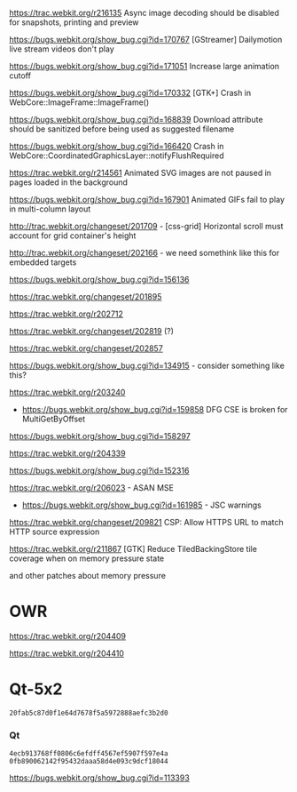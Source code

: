  https://trac.webkit.org/r216135  Async image decoding should be disabled for snapshots, printing and preview

https://bugs.webkit.org/show_bug.cgi?id=170767  [GStreamer] Dailymotion live stream videos don't play

https://bugs.webkit.org/show_bug.cgi?id=171051 Increase large animation cutoff

​https://bugs.webkit.org/show_bug.cgi?id=170332 [GTK+] Crash in WebCore::ImageFrame::ImageFrame()

https://bugs.webkit.org/show_bug.cgi?id=168839 Download attribute should be sanitized before being used as suggested filename

https://bugs.webkit.org/show_bug.cgi?id=166420  Crash in WebCore::CoordinatedGraphicsLayer::notifyFlushRequired

https://trac.webkit.org/r214561  Animated SVG images are not paused in pages loaded in the background

https://bugs.webkit.org/show_bug.cgi?id=167901 Animated GIFs fail to play in multi-column layout 

http://trac.webkit.org/changeset/201709 - [css-grid] Horizontal scroll must account for grid container's height

http://trac.webkit.org/changeset/202166 - we need somethink like this for embedded targets


https://bugs.webkit.org/show_bug.cgi?id=156136

https://trac.webkit.org/changeset/201895

https://trac.webkit.org/r202712

https://trac.webkit.org/changeset/202819 (?)

https://trac.webkit.org/changeset/202857

https://bugs.webkit.org/show_bug.cgi?id=134915 - consider something like this?

https://trac.webkit.org/r203240 

+ https://bugs.webkit.org/show_bug.cgi?id=159858 DFG CSE is broken for MultiGetByOffset

https://bugs.webkit.org/show_bug.cgi?id=158297

https://trac.webkit.org/r204339 

https://bugs.webkit.org/show_bug.cgi?id=152316

https://trac.webkit.org/r206023  - ASAN MSE

+ https://bugs.webkit.org/show_bug.cgi?id=161985 - JSC warnings

https://trac.webkit.org/changeset/209821  CSP: Allow HTTPS URL to match HTTP source expression

 https://trac.webkit.org/r211867 [GTK] Reduce TiledBackingStore tile coverage when on memory pressure state

and other patches about memory pressure


# OWR

https://trac.webkit.org/r204409

https://trac.webkit.org/r204410 

# Qt-5x2

```
20fab5c87d0f1e64d7678f5a5972888aefc3b2d0
```

### Qt
```
4ecb913768ff0806c6efdff4567ef5907f597e4a
0fb890062142f95432daaa58d4e093c9dcf18044
```

https://bugs.webkit.org/show_bug.cgi?id=113393